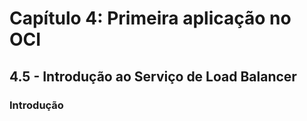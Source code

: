 # Capítulo 4: Primeira aplicação no OCI

## 4.5 - Introdução ao Serviço de Load Balancer

### __Introdução__

